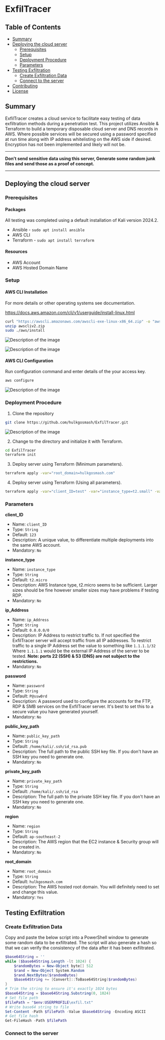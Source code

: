 # ExfilTracer
## Table of Contents

- [Summary](#summary)
- [Deploying the cloud server](#deploying-the-cloud-server)
  - [Prerequisites](#prerequisites)
  - [Setup](#setup)
  - [Deployment Procedure](#deployment-procedure)
  - [Parameters](#parameters)
- [Testing Exfiltration](#testing-exfiltration)
  - [Create Exfiltration Data](#create-exfiltration-data)
  - [Connect to the server](#connect-to-the-server)
- [Contributing](#contributing)
- [License](#license)

## Summary

ExfilTracer creates a cloud service to facilitate easy testing of data exfiltration methods during a penetration test. This project utilizes Ansible & Terraform to build a temporary disposable cloud server and DNS records in AWS. Where possible services will be secured using a password specified at run time along with IP address whitelisting on the AWS side if desired. Encryption has not been implemented and likely will not be. 

------

**Don’t send sensitive data using this server, Generate some random junk files and send those as a proof of concept.** 

------

## Deploying the cloud server

### Prerequisites

#### Packages

All testing was completed using a default installation of Kali version 2024.2.

- Ansible - `sudo apt install ansible`
- AWS CLI
- Terraform - `sudo apt install terraform`

#### Resources

- AWS Account
- AWS Hosted Domain Name

### Setup

#### AWS CLI Installation

For more details or other operating systems see documentation. 

https://docs.aws.amazon.com/cli/v1/userguide/install-linux.html

```bash
curl "https://awscli.amazonaws.com/awscli-exe-linux-x86_64.zip" -o "awscliv2.zip"
unzip awscliv2.zip
sudo ./aws/install
```

![Description of the image](images/2.png)

![Description of the image](images/3.png)

#### AWS CLI Configuration

Run configuration command and enter details of the your access key. 

```bash
aws configure
```

![Description of the image](images/1.png)

### Deployment Procedure

1. Clone the repository

```bash
git clone https://github.com/hulkgosmash/ExfilTracer.git
```

![Description of the image](images/4.png)

2. Change to the directory and initialize it with Terraform.

```bash
cd ExfilTracer
terraform init
```

3. Deploy server using Terraform (Minimum parameters).

```bash
terraform apply -var="root_domain=hulkgosmash.com"
```

4. Deploy server using Terraform (Using all parameters). 

```bash
terraform apply -var="client_ID=test" -var="instance_type=t2.small" -var="ip_Address=1.1.1.1/32" -var="password=ZtHu@4LskWLne(!r" -var="public_key_path=/home/kali/.ssh/id_rsa.pub" -var="private_key_path=/home/kali/.ssh/id_rsa" -var="region=us-east-1" -var="root_domain=hulkgosmash.com"
```

### Parameters

**client_ID**

- Name: `client_ID`
- Type: `String`
- Default: `123`
- Description: A unique value, to differentiate multiple deployments into the same AWS account.
- Mandatory: `No`

**instance_type**

- Name: `instance_type`
- Type: `String`
- Default: `t2.micro`
- Description: AWS Instance type, t2.micro seems to be sufficient. Larger sizes should be fine however smaller sizes may have problems if testing RDP. 
- Mandatory: `No`

**ip_Address**

- Name: `ip_Address`
- Type: `String`
- Default: `0.0.0.0/0`
- Description: IP Address to restrict traffic to. If not specified the ExfilTracer server will accept traffic from all IP addresses. To restrict traffic to a single IP Address set the value to something like `1.1.1.1/32` Where `1.1.1.1` would be the external IP Address of the server to be tested. **Note: ports 22 (SSH) & 53 (DNS) are not subject to the restrictions.** 
- Mandatory: `No`

**password**

- Name: `password`
- Type: `String`
- Default: `P@ssw0rd`
- Description: A password used to configure the accounts for the FTP, RDP & SMB services on the ExfilTracer server. It's best to set this to a secure value you have generated yourself. 
- Mandatory: `No`

**public_key_path**

- Name: `public_key_path`
- Type: `String`
- Default: `/home/kali/.ssh/id_rsa.pub`
- Description: The full path to the public SSH key file. If you don't have an SSH key you need to generate one. 
- Mandatory: `No`

**private_key_path**

- Name: `private_key_path`
- Type: `String`
- Default: `/home/kali/.ssh/id_rsa`
- Description: The full path to the private SSH key file. If you don't have an SSH key you need to generate one. 
- Mandatory: `No`

**region**

- Name: `region`
- Type: `String`
- Default: `ap-southeast-2`
- Description: The AWS region that the EC2 instance & Security group will be created in. 
- Mandatory: `No`

**root_domain**

- Name: `root_domain`
- Type: `String`
- Default: `hulkgosmash.com`
- Description: The AWS hosted root domain. You will definitely need to set and change this value. 
- Mandatory: `Yes`

## Testing Exfiltration

### Create Exfiltration Data

Copy and paste the below script into a PowerShell window to generate some random data to be exfiltrated. The script will also generate a hash so that we can verify the consistency of the data after it has been exfiltrated. 

```powershell
$base64String = ''
while ($base64String.Length -lt 1024) {
    $randomBytes = New-Object byte[] 512
    $rand = New-Object System.Random
    $rand.NextBytes($randomBytes)
    $base64String += [Convert]::ToBase64String($randomBytes)
}
# Trim the string to ensure it's exactly 1024 bytes
$base64String = $base64String.Substring(0, 1024)
# Set file path
$filePath = "$env:USERPROFILE\exfil.txt"
# Write base64 string to file
Set-Content -Path $filePath -Value $base64String -Encoding ASCII
# Get file hash
Get-FileHash -Path $filePath
```

### Connect to the server

